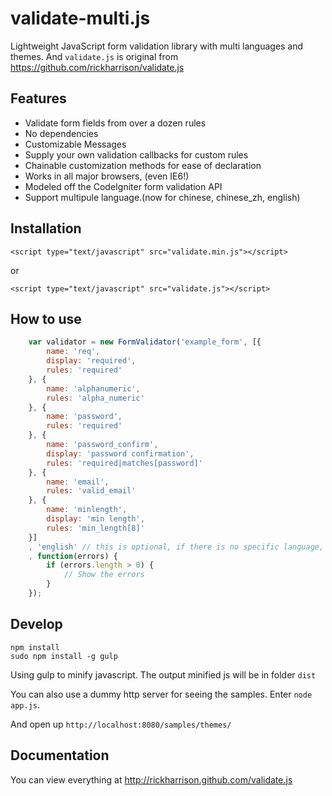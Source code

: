 # validate-multi.js

Lightweight JavaScript form validation library with multi languages and themes. And `validate.js` is original from https://github.com/rickharrison/validate.js

## Features

- Validate form fields from over a dozen rules
- No dependencies
- Customizable Messages
- Supply your own validation callbacks for custom rules
- Chainable customization methods for ease of declaration
- Works in all major browsers, (even IE6!)
- Modeled off the CodeIgniter form validation API
- Support multipule language.(now for chinese, chinese_zh, english)

## Installation

   `<script type="text/javascript" src="validate.min.js"></script>`

or
   
   `<script type="text/javascript" src="validate.js"></script>`

## How to use

``` javascript
    var validator = new FormValidator('example_form', [{
        name: 'req',
        display: 'required',    
        rules: 'required'
    }, {
        name: 'alphanumeric',
        rules: 'alpha_numeric'
    }, {
        name: 'password',
        rules: 'required'
    }, {
        name: 'password_confirm',
        display: 'password confirmation',
        rules: 'required|matches[password]'
    }, {
        name: 'email',
        rules: 'valid_email'
    }, {
        name: 'minlength',
        display: 'min length',
        rules: 'min_length[8]'
    }]
    , 'english' // this is optional, if there is no specific language, it will default to `english`
    , function(errors) {
        if (errors.length > 0) {
            // Show the errors
        }
    });

```


## Develop

```
npm install
sudo npm install -g gulp
```

Using gulp to minify javascript. The output minified js will be in folder `dist`

You can also use a dummy http server for seeing the samples. Enter `node app.js`.

And open up `http://localhost:8080/samples/themes/`


## Documentation

You can view everything at http://rickharrison.github.com/validate.js

